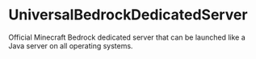 # UniversalBedrockDedicatedServer
Official Minecraft Bedrock dedicated server that can be launched like a Java server on all operating systems.
